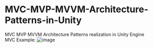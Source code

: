 # MVC-MVP-MVVM-Architecture-Patterns-in-Unity
MVC MVP MVVM Architecture Patterns realization in Unity Engine  
MVC Example:
![image](https://user-images.githubusercontent.com/78969017/211202824-597f18f9-2ae1-4d9a-8d8e-20187714fd02.png)

